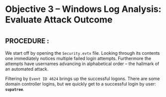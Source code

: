 # Objective 3 – Windows Log Analysis: Evaluate Attack Outcome #

#  
## PROCEDURE : ##

We start off by opening the `Security.evtx` file.  Looking through its contents one immediately notices multiple failed login attempts.  Furthermore the attempts have usernames advancing in alphabetical order – the hallmark of an automated attack.

Filtering by `Event ID 4624` brings up the successful logons.  There are some domain controller logins, but we quickly get to a successful login by user: **`supatree`**.
